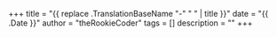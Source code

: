 +++
title = "{{ replace .TranslationBaseName "-" " " | title }}"
date = "{{ .Date }}"
author = "theRookieCoder"
tags = []
description = ""
+++
